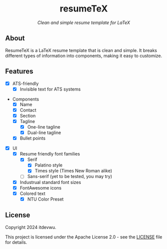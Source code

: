 <div align="center">

# resumeTeX

_Clean and simple resume template for LaTeX_

</div>

## About

ResumeTeX is a LaTeX resume template that is clean and simple. It breaks different types of information into components, making it easy to customize.

## Features

- [x] ATS-friendly
  - [x] Invisible text for ATS systems
- Components
  - [x] Name
  - [x] Contact
  - [x] Section
  - [x] Tagline
    - [x] One-line tagline
    - [x] Dual-line tagline
  - [x] Bullet points
- [x] UI
  - [x] Resume friendly font families
    - [x] Serif
      - [x] Palatino style
      - [x] Times style (Times New Roman alike)
    - [ ] Sans-serif (yet to be tested, you may try)
  - [x] Industrual standard font sizes
  - [x] FontAwesome icons
  - [x] Colored text
    - [x] NTU Color Preset

## License

Copyright 2024 itdevwu.

This project is licensed under the Apache License 2.0 - see the [LICENSE](LICENSE) file for details.
